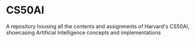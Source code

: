 # CS50AI
A repository housing all the contents and assignments of Harvard's CS50AI, showcasing Artificial Intelligence concepts and implementations
